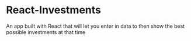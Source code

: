 # React-Investments
An app built with React that will let you enter in data to then show the best possible investments at that time

